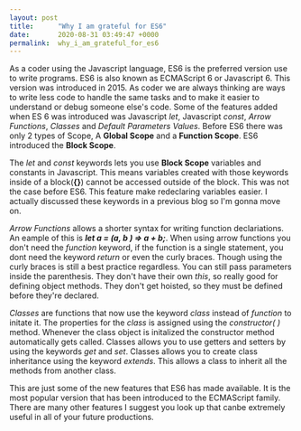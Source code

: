 ```yaml
---
layout: post
title:      "Why I am grateful for ES6"
date:       2020-08-31 03:49:47 +0000
permalink:  why_i_am_grateful_for_es6
---
```



As a coder using the Javascript language, ES6 is the preferred version use to write programs.  ES6 is also known as ECMAScript 6 or Javascript 6.  This version was introduced in 2015.  As coder we are always thinking are ways to write less code to handle the same tasks and to make it easier to understand or debug someone else's code.  Some of the features added when ES 6 was introduced was Javascript *let*, Javascript *const*, *Arrow Functions*, *Classes* and *Default Parameters Values*.  Before ES6 there was only 2 types of Scope, A **Global Scope** and a **Function Scope**. ES6 introduced the **Block Scope**.

The *let* and *const* keywords lets you use **Block Scope** variables and constants in Javascript.  This means variables created with those keywords inside of a block(**{}**) cannot be accessed outside of the block.  This was not the case before ES6.  This feature make redeclaring variables easier.  I actually discussed these keywords in a previous blog so I'm gonna move on.

*Arrow Functions* allows a shorter syntax for writing function declariations. An eample of this is ***let a = (a, b ) => a + b;***.  When using arrow functions you don't need the *function* keyword, if the function is a single statement, you dont need the keyword *return* or even the curly braces. Though using the curly braces is still a best practice regardless. You can still pass parameters inside the parenthesis. They don't have their own *this*, so really good for defining object methods. They don't get hoisted, so they must be defined before they're declared.

*Classes* are functions that now use the keyword *class* instead of *function* to initate it.  The properties for the *class* is assigned using the *constructor( )* method.  Whenever the class object is initalized the constructor method automatically gets called. Classes allows you to use getters and setters by using the keywords *get* and *set*. Classes allows you to create class inheritance using the keyword *extends*.  This allows a class to inherit all the methods from another class.

This are just some of the new features that ES6 has made available. It is the most popular version that has been introduced to the ECMAScript family. There are many other features I suggest you look up that canbe extremely useful in all of your future productions.
